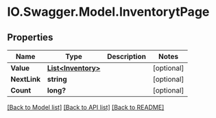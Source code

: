 # IO.Swagger.Model.InventorytPage
## Properties

Name | Type | Description | Notes
------------ | ------------- | ------------- | -------------
**Value** | [**List&lt;Inventory&gt;**](Inventory.md) |  | [optional] 
**NextLink** | **string** |  | [optional] 
**Count** | **long?** |  | [optional] 

[[Back to Model list]](../README.md#documentation-for-models) [[Back to API list]](../README.md#documentation-for-api-endpoints) [[Back to README]](../README.md)

